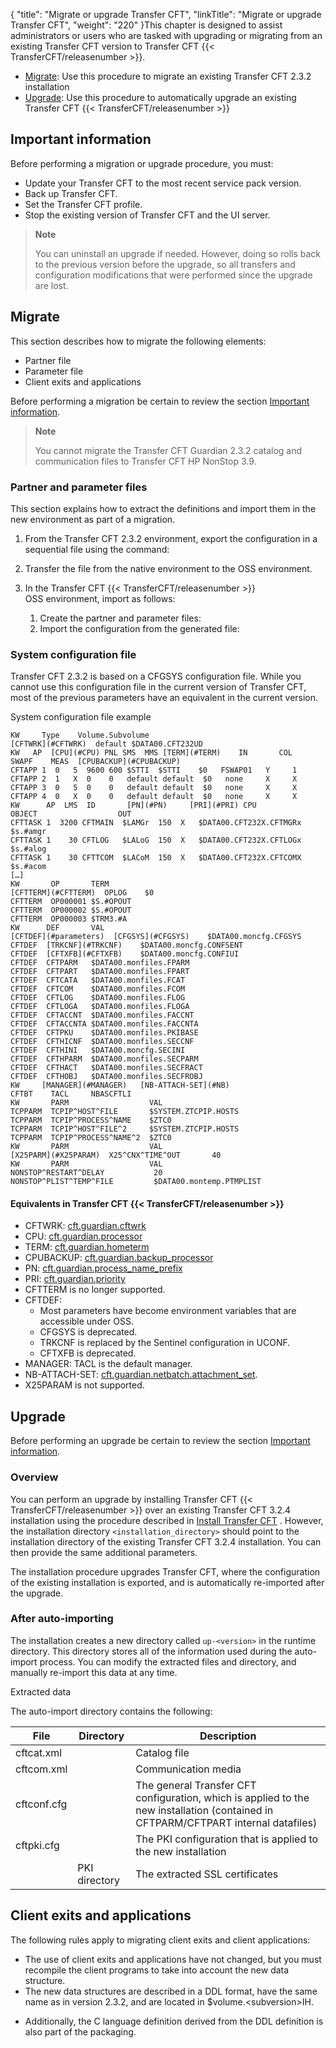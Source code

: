 {
    "title": "Migrate or upgrade Transfer CFT",
    "linkTitle": "Migrate or upgrade Transfer CFT",
    "weight": "220"
}This chapter is designed to assist administrators or users who are tasked with upgrading or migrating from an existing Transfer CFT version to Transfer CFT {{< TransferCFT/releasenumber  >}}.

-   [Migrate](#Migrate): Use this procedure to  migrate an existing Transfer CFT 2.3.2 installation  
-   [Upgrade](#Upgrade): Use this procedure to automatically upgrade an existing Transfer CFT {{< TransferCFT/releasenumber >}}

<span id="Importan"></span>

## Important information

Before performing a migration or upgrade procedure, you must:

-   Update your Transfer CFT to the most recent service pack version.
-   Back up Transfer CFT.
-   Set the Transfer CFT profile.
-   Stop the existing version of Transfer CFT and the UI server.

> **Note**
>
> You can uninstall an upgrade if needed. However, doing so rolls back to the previous version before the upgrade, so all transfers and configuration modifications that were performed since the upgrade are lost.

<span id="Migrate"></span>

## Migrate

This section describes how to migrate the following elements:

-   Partner file
-   Parameter file
-   Client exits and applications

Before performing a migration be certain to review the section [Important information](#Importan).

> **Note**
>
> You cannot migrate the Transfer CFT Guardian 2.3.2 catalog and communication files to Transfer CFT HP NonStop 3.9.

### Partner and parameter files

This section explains how to extract the definitions and import them in the new environment as part of a migration.

1.  From the Transfer CFT 2.3.2 environment,  export the configuration in a sequential file using the command:
2.  Transfer the file from the native environment to the OSS environment.
3.  In the Transfer CFT {{< TransferCFT/releasenumber >}} OSS environment, import as follows:

    1.  Create the partner and parameter files:
    2.  Import the configuration from the generated file:

### System configuration file

Transfer CFT 2.3.2 is based on a CFGSYS  configuration file. While you cannot use this configuration file in the current version of Transfer CFT, most of the previous parameters have an equivalent in the current version.

System configuration file example

```
KW     Type    Volume.Subvolume
[CFTWRK](#CFTWRK)  default $DATA00.CFT232UD
KW   AP  [CPU](#CPU) PNL SMS  MMS [TERM](#TERM)    IN       COL  SWAPF    MEAS  [CPUBACKUP](#CPUBACKUP)
CFTAPP 1  0   5  9600 600 $STTI  $STTI    $0   FSWAP01   Y     1
CFTAPP 2  1   X  0    0   default default  $0   none     X     X
CFTAPP 3  0   5  0    0   default default  $0   none     X     X
CFTAPP 4  0   X  0    0   default default  $0   none     X     X
KW      AP  LMS  ID       [PN](#PN)     [PRI](#PRI) CPU  OBJECT                  OUT
CFTTASK 1  3200 CFTMAIN  $LAMGr  150  X   $DATA00.CFT232X.CFTMGRx   $s.#amgr
CFTTASK 1    30 CFTLOG   $LALoG  150  X   $DATA00.CFT232X.CFTLOGx   $s.#alog
CFTTASK 1    30 CFTTCOM  $LACoM  150  X   $DATA00.CFT232X.CFTCOMX   $s.#acom
[…]
KW       OP       TERM
[CFTTERM](#CFTTERM)  OPLOG    $0
CFTTERM  OP000001 $S.#OPOUT
CFTTERM  OP000002 $S.#OPOUT
CFTTERM  OP000003 $TRM3.#A
KW      DEF       VAL     
[CFTDEF](#parameters)  [CFGSYS](#CFGSYS)    $DATA00.moncfg.CFGSYS
CFTDEF  [TRKCNF](#TRKCNF)    $DATA00.moncfg.CONFSENT
CFTDEF  [CFTXFB](#CFTXFB)    $DATA00.moncfg.CONFIUI
CFTDEF  CFTPARM   $DATA00.monfiles.FPARM
CFTDEF  CFTPART   $DATA00.monfiles.FPART
CFTDEF  CFTCATA   $DATA00.monfiles.FCAT
CFTDEF  CFTCOM    $DATA00.monfiles.FCOM
CFTDEF  CFTLOG    $DATA00.monfiles.FLOG
CFTDEF  CFTLOGA   $DATA00.monfiles.FLOGA
CFTDEF  CFTACCNT  $DATA00.monfiles.FACCNT
CFTDEF  CFTACCNTA $DATA00.monfiles.FACCNTA
CFTDEF  CFTPKU    $DATA00.monfiles.PKIBASE
CFTDEF  CFTHICNF  $DATA00.monfiles.SECCNF
CFTDEF  CFTHINI   $DATA00.moncfg.SECINI
CFTDEF  CFTHPARM  $DATA00.monfiles.SECPARM
CFTDEF  CFTHACT   $DATA00.monfiles.SECFRACT
CFTDEF  CFTHOBJ   $DATA00.monfiles.SECFROBJ
KW     [MANAGER](#MANAGER)   [NB-ATTACH-SET](#NB)
CFTBT    TACL     NBASCFTLI
KW       PARM                  VAL
TCPPARM  TCPIP^HOST^FILE       $SYSTEM.ZTCPIP.HOSTS
TCPPARM  TCPIP^PROCESS^NAME    $ZTC0
TCPPARM  TCPIP^HOST^FILE^2     $SYSTEM.ZTCPIP.HOSTS
TCPPARM  TCPIP^PROCESS^NAME^2  $ZTC0
KW       PARM                  VAL
[X25PARM](#X25PARAM)  X25^CNX^TIME^OUT       40
KW       PARM                  VAL
NONSTOP^RESTART^DELAY           20
NONSTOP^PLIST^TEMP^FILE         $DATA00.montemp.PTMPLIST
```

#### Equivalents  in Transfer CFT {{< TransferCFT/releasenumber  >}}

-   <span id="CFTWRK"></span>CFTWRK:
       [cft.guardian.cftwrk](../intro_os_features/hp_ns_batch#cft.guardian.cftwrk)
-   <span id="CPU"></span>CPU: [cft.guardian.processor](../intro_os_features/hp_ns_batch#cft.guardian.processor)
-   <span id="TERM"></span>TERM:  [cft.guardian.hometerm](../intro_os_features/hp_ns_batch#cft.guardian.hometerm)
-   <span id="CPUBACKUP"></span>CPUBACKUP: [cft.guardian.backup\_processor](../intro_os_features/hp_ns_batch#cft.guardian.backup_processor)
-   <span id="PN"></span>PN: [cft.guardian.process\_name\_prefix](../intro_os_features/hp_ns_batch#cft.guardian.process_name_prefix)
-   <span id="PRI"></span>PRI: [cft.guardian.priority](../intro_os_features/hp_ns_batch#cft.guardian.priority)
-   <span id="CFTTERM"></span>CFTTERM is no longer supported.
-   <span id="parameters"></span>CFTDEF:
    -   Most parameters have become environment variables that are accessible under OSS.
    -   <span id="CFGSYS"></span>CFGSYS is deprecated.
    -   <span id="TRKCNF"></span>TRKCNF is replaced by the Sentinel configuration in UCONF.
    -   <span id="CFTXFB"></span>CFTXFB is deprecated.
-   <span id="MANAGER"></span>MANAGER: TACL is the default manager.
-   <span id="NB"></span>NB-ATTACH-SET: [cft.guardian.netbatch.attachment\_set](../intro_os_features/hp_ns_batch#cft.guardian.netbatch.attachment_set).
-   <span id="X25PARAM"></span>X25PARAM is not supported.

<span id="Upgrade"></span>

## Upgrade

Before performing an upgrade be certain to review the section [Important information](#Importan).

### Overview

You can perform an upgrade by installing Transfer CFT {{< TransferCFT/releasenumber  >}} over an existing Transfer CFT 3.2.4 installation using the procedure described in <a href="" class="MCXref xref">Install Transfer CFT</a> . However, the installation directory  `<installation_directory>` should point to the installation directory of the existing Transfer CFT 3.2.4 installation. You can then provide the same additional parameters.

The installation procedure upgrades Transfer CFT, where the configuration of the existing installation is exported, and is automatically re-imported after the  upgrade.

### After auto-importing

The installation creates a new directory called `up-<version>` in the runtime directory. This directory stores all of the information used during the auto-import process. You can modify the extracted files and directory, and manually re-import this data at any time.

Extracted data

The  auto-import directory contains the following:


| File  | Directory  | Description  |
| --- | --- | --- |
| cftcat.xml  |   | Catalog file  |
| cftcom.xml  |   | Communication media  |
| cftconf.cfg  |   | The general Transfer CFT configuration, which is applied to the new installation (contained in CFTPARM/CFTPART internal datafiles)  |
| cftpki.cfg  |   | The PKI configuration that is applied to the new installation  |
|   | PKI directory  | The extracted SSL certificates  |


## Client exits and applications

The following rules apply to migrating client exits and client applications:

-   The use of client exits and applications have not changed, but you must recompile the client programs to take into account the new data structure.
-   The new data structures are described in a DDL format, have the same name as in version 2.3.2, and are located in $volume.&lt;subversion>IH.

<!-- -->

-   Additionally, the C language definition derived from the DDL definition is also part of the packaging.
